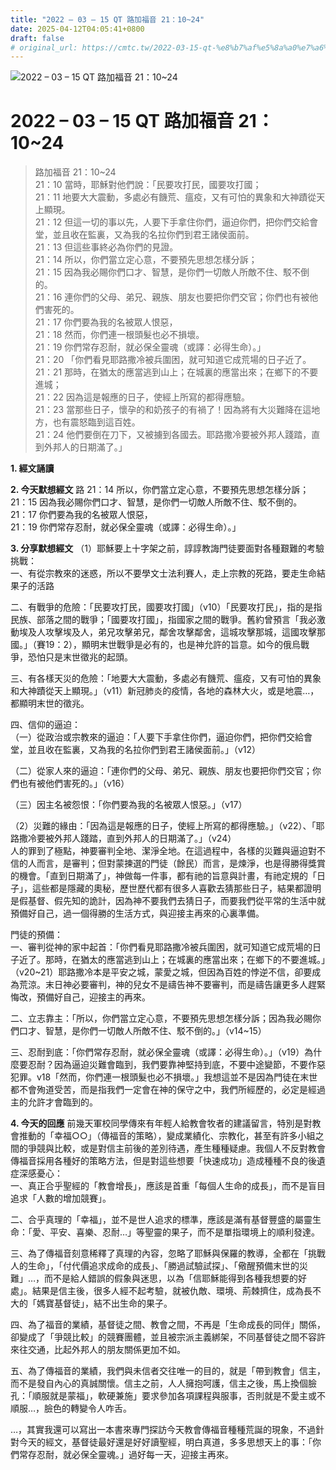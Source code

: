 ```yaml
---
title: "2022 – 03 – 15 QT 路加福音 21：10~24"
date: 2025-04-12T04:05:41+0800
draft: false
# original_url: https://cmtc.tw/2022-03-15-qt-%e8%b7%af%e5%8a%a0%e7%a6%8f%e9%9f%b3-21%ef%bc%9a1024
---
```


![2022 – 03 – 15 QT 路加福音 21：10\~24](/images/qt.jpg   "2022 – 03 – 15 QT 路加福音 21：10\~24")

# 2022 – 03 – 15 QT 路加福音 21：10\~24

> 路加福音 21：10\~24  
> 21：10 當時，耶穌對他們說：「民要攻打民，國要攻打國；  
> 21：11 地要大大震動，多處必有饑荒、瘟疫，又有可怕的異象和大神蹟從天上顯現。  
> 21：12 但這一切的事以先，人要下手拿住你們，逼迫你們，把你們交給會堂，並且收在監裏，又為我的名拉你們到君王諸侯面前。  
> 21：13 但這些事終必為你們的見證。  
> 21：14 所以，你們當立定心意，不要預先思想怎樣分訴；  
> 21：15 因為我必賜你們口才、智慧，是你們一切敵人所敵不住、駁不倒的。  
> 21：16 連你們的父母、弟兄、親族、朋友也要把你們交官；你們也有被他們害死的。  
> 21：17 你們要為我的名被眾人恨惡，  
> 21：18 然而，你們連一根頭髮也必不損壞。  
> 21：19 你們常存忍耐，就必保全靈魂（或譯：必得生命）。」  
> 21：20 「你們看見耶路撒冷被兵圍困，就可知道它成荒場的日子近了。  
> 21：21 那時，在猶太的應當逃到山上；在城裏的應當出來；在鄉下的不要進城；  
> 21：22 因為這是報應的日子，使經上所寫的都得應驗。  
> 21：23 當那些日子，懷孕的和奶孩子的有禍了！因為將有大災難降在這地方，也有震怒臨到這百姓。  
> 21：24 他們要倒在刀下，又被擄到各國去。耶路撒冷要被外邦人踐踏，直到外邦人的日期滿了。」

**1. 經文誦讀**

**2.  今天默想經文**
路 21：14 所以，你們當立定心意，不要預先思想怎樣分訴；  
21：15 因為我必賜你們口才、智慧，是你們一切敵人所敵不住、駁不倒的。  
21：17 你們要為我的名被眾人恨惡，  
21：19 你們常存忍耐，就必保全靈魂（或譯：必得生命）。」

**3. 分享默想經文**
（1）耶穌要上十字架之前，諄諄教誨門徒要面對各種艱難的考驗挑戰：  
一、有從宗教來的迷惑，所以不要學文士法利賽人，走上宗教的死路，要走生命結果子的活路

二、有戰爭的危險：「民要攻打民，國要攻打國」（v10）「民要攻打民」，指的是指民族、部落之間的戰爭；「國要攻打國」，指國家之間的戰爭。舊約曾預言「我必激動埃及人攻擊埃及人，弟兄攻擊弟兄，鄰舍攻擊鄰舍，這城攻擊那城，這國攻擊那國。」（賽19：2），顯明末世戰爭是必有的，也是神允許的旨意。如今的俄烏戰爭，恐怕只是末世徵兆的起頭。

三、有各樣天災的危險：「地要大大震動，多處必有饑荒、瘟疫，又有可怕的異象和大神蹟從天上顯現。」（v11）新冠肺炎的疫情，各地的森林大火，或是地震…，都顯明末世的徵兆。

四、信仰的逼迫：  
（一）從政治或宗教來的逼迫：「人要下手拿住你們，逼迫你們，把你們交給會堂，並且收在監裏，又為我的名拉你們到君王諸侯面前。」（v12）

（二）從家人來的逼迫：「連你們的父母、弟兄、親族、朋友也要把你們交官；你們也有被他們害死的。」（v16）

（三）因主名被怨恨：「你們要為我的名被眾人恨惡。」（v17）

（2）災難的緣由：「因為這是報應的日子，使經上所寫的都得應驗。」（v22）、「耶路撒冷要被外邦人踐踏，直到外邦人的日期滿了。」（v24）  
人的罪到了極點，神要審判全地、潔淨全地。在這過程中，各樣的災難與逼迫對不信的人而言，是審判；但對蒙揀選的門徒（餘民）而言，是煉淨，也是得勝得獎賞的機會。「直到日期滿了」，神做每一件事，都有祂的旨意與計畫，有祂定規的「日子」，這些都是隱藏的奧秘，歷世歷代都有很多人喜歡去猜那些日子，結果都證明是假基督、假先知的詭計，因為神不要我們去猜日子，而要我們從平常的生活中就預備好自己，過一個得勝的生活方式，與迎接主再來的心裏準備。

門徒的預備：  
一、審判從神的家中起首：「你們看見耶路撒冷被兵圍困，就可知道它成荒場的日子近了。那時，在猶太的應當逃到山上；在城裏的應當出來；在鄉下的不要進城。」（v20\~21）耶路撒冷本是平安之城，蒙愛之城，但因為百姓的悖逆不信，卻要成為荒涼。末日神必要審判，神的兒女不是禱告神不要審判，而是禱告讓更多人趕緊悔改，預備好自己，迎接主的再來。

二、立志靠主：「所以，你們當立定心意，不要預先思想怎樣分訴；因為我必賜你們口才、智慧，是你們一切敵人所敵不住、駁不倒的。」（v14\~15）

三、忍耐到底：「你們常存忍耐，就必保全靈魂（或譯：必得生命）。」（v19）為什麼要忍耐？因為逼迫災難會臨到，我們要靠神堅持到底，不要中途變節，不要作惡犯罪。v18「然而，你們連一根頭髮也必不損壞。」我想這並不是因為門徒在末世都不會殉道受苦，而是指我們一定會在神的保守之中，我們所經歷的，必定是經過主的允許才會臨到的。

**4. 今天的回應**
前幾天軍校同學傳來有年輕人給教會牧者的建議留言，特別是對教會推動的「幸福○○」（傳福音的策略），變成業績化、宗教化，甚至有許多小組之間的爭競與比較，或是對信主前後的差別待遇，產生種種疑慮。我個人不反對教會傳福音採用各種好的策略方法，但是對這些想要「快速成功」造成種種不良的後遺症深感憂心：  
一、真正合乎聖經的「教會增長」，應該是首重「每個人生命的成長」，而不是盲目追求「人數的增加競賽」。

二、合乎真理的「幸福」，並不是世人追求的標準，應該是滿有基督豐盛的屬靈生命：「愛、平安、喜樂、忍耐…」等聖靈的果子，而不是單指環境上的順利發達。

三、為了傳福音刻意稀釋了真理的內容，忽略了耶穌與保羅的教導，全都在「挑戰人的生命」，「付代價追求成命的成長」、「勝過試驗試探」、「儆醒預備末世的災難」…，而不是給人錯誤的假象與迷思，以為「信耶穌能得到各種我想要的好處」。結果是信主後，很多人經不起考驗，就被仇敵、環境、荊棘擠住，成為長不大的「媽寶基督徒」，結不出生命的果子。

四、為了福音的業績，基督徒之間、教會之間，不再是「生命成長的同伴」關係，卻變成了「爭競比較」的競賽團體，並且被宗派主義綁架，不同基督徒之間不容許來往交通，比起外邦人的朋友關係更加不如。

五、為了傳福音的業績，我們與未信者交往唯一的目的，就是「帶到教會」信主，而不是發自內心的真誠關懷。信主之前，人人擁抱呵護，信主之後，馬上換個臉孔：「順服就是蒙福」，軟硬兼施」要求參加各項課程與服事，否則就是不愛主或不順服…，臉色的轉變令人咋舌。

…，其實我還可以寫出一本書來專門探訪今天教會傳福音種種荒誕的現象，不過針對今天的經文，基督徒最好還是好好讀聖經，明白真道，多多思想天上的事：「你們常存忍耐，就必保全靈魂。」過好每一天，迎接主再來。
